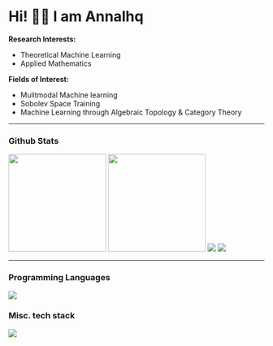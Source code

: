 # Hi! 👋🏻 I am Annalhq

**Research Interests:**  
- Theoretical Machine Learning  
- Applied Mathematics  

**Fields of Interest:**  
- Mulitmodal Machine learning
- Sobolev Space Training   
- Machine Learning through Algebraic Topology & Category Theory  

---
<h3>Github Stats</h3>
  <img src="https://denvercoder1-github-readme-stats.vercel.app/api/?username=annalhq&rank_icon=github&show_icons=true&include_all_commits=true&count_private=true&theme=tokyonight&hide_border=true" height="192px">

  <img src="https://github-readme-streak-stats.herokuapp.com?user=annalhq&theme=tokyonight&hide_border=true" height="192px"/>

  <img src="https://github-readme-activity-graph.vercel.app/graph/?username=annalhq&theme=tokyo-night&hide_border=true&area=true">
  
  <img src="https://komarev.com/ghpvc/?username=annalhq&style=flat-square">
  
---

<h3>Programming Languages</h3>
<p>
    <img src="https://skillicons.dev/icons?i=c,cpp,java,js,latex,lua,md,py,r,ts&theme=dark" />
  </a>
</p>

<h3>Misc. tech stack</h3>
<p>
    <img src="https://skillicons.dev/icons?i=arch,astro,blender,git,kali,linux,neovim,obsidian,pytorch,react,tensorflow,vim&theme=dark" />
  </a>
</p>
